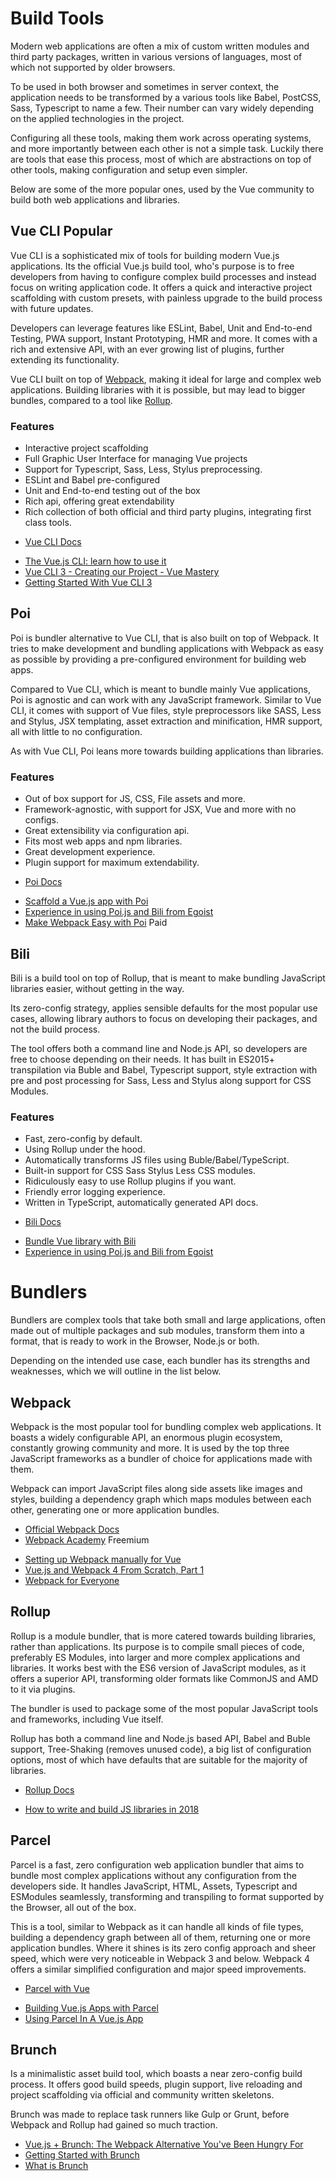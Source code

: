 # Build Tools
Modern web applications are often a mix of custom written modules and third party packages, written in various versions of languages, most of which not supported by older browsers. 

To be used in both browser and sometimes in server context, the application needs to be transformed by a various tools like Babel, PostCSS, Sass, Typescript to name a few. Their number can vary widely depending on the applied technologies in the project.

Configuring all these tools, making them work across operating systems, and more importantly between each other is not a simple task. Luckily there are tools that ease this process, most of which are abstractions on top of other tools, making configuration and setup even simpler.

Below are some of the more popular ones, used by the Vue community to build both web applications and libraries.

## Vue CLI <badge>Popular</badge>

Vue CLI is a sophisticated mix of tools for building modern Vue.js applications. Its the official Vue.js build tool, who's purpose is to free developers from having to configure complex build processes and instead focus on writing application code. It offers a quick and interactive project scaffolding with custom presets, with painless upgrade to the build process with future updates.

Developers can leverage features like ESLint, Babel, Unit and End-to-end Testing, PWA support, Instant Prototyping, HMR and more. It comes with a rich and extensive API, with an ever growing list of plugins, further extending its functionality. 

Vue CLI built on top of [Webpack](./build-tools.md#webpack), making it ideal for large and complex web applications. Building libraries with it is possible, but may lead to bigger bundles, compared to a tool like [Rollup](./build-tools.md#rollup).

### Features

* Interactive project scaffolding
* Full Graphic User Interface for managing Vue projects
* Support for Typescript, Sass, Less, Stylus preprocessing.
* ESLint and Babel pre-configured
* Unit and End-to-end testing out of the box
* Rich api, offering great extendability
* Rich collection of both official and third party plugins, integrating first class tools.

<useful-links>
<useful-links-section title="Official">

* [Vue CLI Docs](https://cli.vuejs.org/)

</useful-links-section>
<useful-links-section title="Tutorials">

* [The Vue.js CLI: learn how to use it](https://flaviocopes.com/vue-cli/)
* [Vue CLI 3 - Creating our Project - Vue Mastery](https://www.vuemastery.com/courses/real-world-vue-js/vue-cli/)
* [Getting Started With Vue CLI 3](https://codingthesmartway.com/getting-started-with-vue-cli-3/)

</useful-links-section>
</useful-links>

## Poi

Poi is bundler alternative to Vue CLI, that is also built on top of Webpack. It tries to make development and bundling applications with Webpack as easy as possible by providing a pre-configured environment for building web apps.

Compared to Vue CLI, which is meant to bundle mainly Vue applications, Poi is agnostic and can work with any JavaScript framework. Similar to Vue CLI, it comes with support of Vue files, style preprocessors like SASS, Less and Stylus, JSX templating, asset extraction and minification, HMR support, all with little to no configuration. 

As with Vue CLI, Poi leans more towards building applications than libraries. 

### Features

* Out of box support for JS, CSS, File assets and more.
* Framework-agnostic, with support for JSX, Vue and more with no configs.
* Great extensibility via configuration api.
* Fits most web apps and npm libraries.
* Great development experience.
* Plugin support for maximum extendability.

<useful-links>
<useful-links-section title="Official">

* [Poi Docs](https://poi.js.org/)

</useful-links-section>
<useful-links-section title="Tutorials">

* [Scaffold a Vue.js app with Poi](https://alligator.io/vuejs/vue-scaffold-poi/)
* [Experience in using Poi.js and Bili from Egoist](https://medium.com/vuejs-id/experience-in-using-poi-js-and-bili-from-egoist-efd78aa8323a)
* [Make Webpack Easy with Poi](https://egghead.io/courses/make-webpack-easy-with-poi) <badge>Paid</badge>

</useful-links-section>
</useful-links>


## Bili
Bili is a build tool on top of Rollup, that is meant to make bundling JavaScript libraries easier, without getting in the way.

Its zero-config strategy, applies sensible defaults for the most popular use cases, allowing library authors to focus on developing their packages, and not the build process. 

The tool offers both a command line and Node.js API, so developers are free to choose depending on their needs. It has built in ES2015+ transpilation via Buble and Babel, Typescript support, style extraction with pre and post processing for Sass, Less and Stylus along support for CSS Modules.

### Features

* Fast, zero-config by default.
* Using Rollup under the hood.
* Automatically transforms JS files using Buble/Babel/TypeScript.
* Built-in support for CSS Sass Stylus Less CSS modules.
* Ridiculously easy to use Rollup plugins if you want.
* Friendly error logging experience.
* Written in TypeScript, automatically generated API docs.

<useful-links>
<useful-links-section title="Official">

* [Bili Docs](https://bili.egoist.sh/)

</useful-links-section>
<useful-links-section title="Tutorials">

* [Bundle Vue library with Bili](https://medium.com/@sox/bundle-vue-library-with-bili-65de446365a8)
* [Experience in using Poi.js and Bili from Egoist](https://medium.com/vuejs-id/experience-in-using-poi-js-and-bili-from-egoist-efd78aa8323a)

</useful-links-section>
</useful-links>

# Bundlers

Bundlers are complex tools that take both small and large applications, often made out of multiple packages and sub modules, transform them into a format, that is ready to work in the Browser, Node.js or both.
 
Depending on the intended use case, each bundler has its strengths and weaknesses, which we will outline in the list below.

## Webpack
Webpack is the most popular tool for bundling complex web applications. It boasts a widely configurable API, an enormous plugin ecosystem, constantly growing community and more. It is used by the top three JavaScript frameworks as a bundler of choice for applications made with them.

Webpack can import JavaScript files along side assets like images and styles, building a dependency graph which maps modules between each other, generating one or more application bundles.  

<useful-links>
<useful-links-section title="Official">

* [Official Webpack Docs](https://webpack.js.org/)
* [Webpack Academy](https://webpack.academy/) <badge>Freemium</badge>

</useful-links-section>
<useful-links-section title="Tutorials">

* [Setting up Webpack manually for Vue](https://vue-loader.vuejs.org/guide/)
* [Vue.js and Webpack 4 From Scratch, Part 1](https://itnext.io/vuejs-and-webpack-4-from-scratch-part-1-94c9c28a534a)
* [Webpack for Everyone](https://laracasts.com/series/webpack-for-everyone)

</useful-links-section>
</useful-links>


## Rollup
Rollup is a module bundler, that is more catered towards building libraries, rather than applications. Its purpose is to compile small pieces of code, preferably ES Modules, into larger and more complex applications and libraries. It works best with the ES6 version of JavaScript modules, as it offers a superior API, transforming older formats like CommonJS and AMD to it via plugins. 

The bundler is used to package some of the most popular JavaScript tools and frameworks, including Vue itself.

Rollup has both a command line and Node.js based API, Babel and Buble support, Tree-Shaking (removes unused code), a big list of configuration options, most of which have defaults that are suitable for the majority of libraries.

<useful-links>
<useful-links-section title="Official">

* [Rollup Docs](https://rollupjs.org/guide/en)

</useful-links-section>
<useful-links-section title="Tutorials">

* [How to write and build JS libraries in 2018](https://medium.com/@kelin2025/so-you-wanna-use-es6-modules-714f48b3a953)

</useful-links-section>
</useful-links>


## Parcel
Parcel is a fast, zero configuration web application bundler that aims to bundle most complex applications without any configuration from the developers side. It handles JavaScript, HTML, Assets, Typescript and ESModules seamlessly, transforming and transpiling to format supported by the Browser, all out of the box. 

This is a tool, similar to Webpack as it can handle all kinds of file types, building a dependency graph between all of them, returning one or more application bundles. Where it shines is its zero config approach and sheer speed, which were very noticeable in Webpack 3 and below. Webpack 4 offers a similar simplified configuration and major speed improvements.

<useful-links>
<useful-links-section title="Official">

* [Parcel with Vue](https://parceljs.org/vue.html)

</useful-links-section>
<useful-links-section title="Tutorials">

* [Building Vue.js Apps with Parcel](https://alligator.io/vuejs/vue-parceljs/)
* [Using Parcel In A Vue.js App](https://scotch.io/tutorials/using-parcel-in-a-vuejs-app)

</useful-links-section>
</useful-links>

## Brunch
Is a minimalistic asset build tool, which boasts a near zero-config build process. It offers good build speeds, plugin support, live reloading and project scaffolding via official and community written skeletons.

Brunch was made to replace task runners like Gulp or Grunt, before Webpack and Rollup had gained so much traction.

<useful-links>
<useful-links-section title="Tutorials">

* [Vue.js + Brunch: The Webpack Alternative You've Been Hungry For](https://vuejsdevelopers.com/2017/08/20/vue-js-brunch/)
* [Getting Started with Brunch](https://scotch.io/tutorials/getting-started-with-brunch-the-ultra-fast-simple-config-build-tool)
* [What is Brunch](https://github.com/brunch/brunch-guide/blob/master/content/en/chapter01-whats-brunch.md)

</useful-links-section>
</useful-links>
